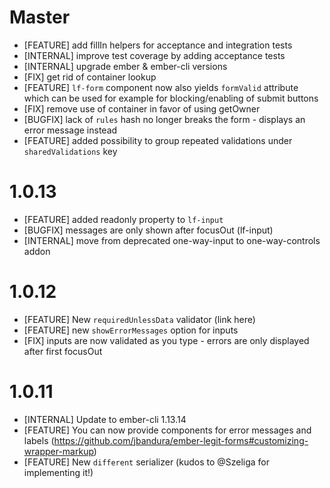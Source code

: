 # Master

- [FEATURE] add fillIn helpers for acceptance and integration tests
- [INTERNAL] improve test coverage by adding acceptance tests
- [INTERNAL] upgrade ember & ember-cli versions
- [FIX] get rid of container lookup
- [FEATURE] `lf-form` component now also yields `formValid` attribute which can
  be used for example for blocking/enabling of submit buttons
- [FIX] remove use of container in favor of using getOwner
- [BUGFIX] lack of `rules` hash no longer breaks the form - displays an error message instead
- [FEATURE] added possibility to group repeated validations under `sharedValidations` key

# 1.0.13
- [FEATURE] added readonly property to `lf-input`
- [BUGFIX] messages are only shown after focusOut (lf-input)
- [INTERNAL] move from deprecated one-way-input to one-way-controls addon

# 1.0.12
- [FEATURE] New `requiredUnlessData` validator (link here)
- [FEATURE] new `showErrorMessages` option for inputs
- [FIX] inputs are now validated as you type - errors are only displayed after first focusOut

# 1.0.11
- [INTERNAL] Update to ember-cli 1.13.14
- [FEATURE] You can now provide components for error messages and labels (https://github.com/jbandura/ember-legit-forms#customizing-wrapper-markup)
- [FEATURE] New `different` serializer (kudos to @Szeliga for implementing it!)
